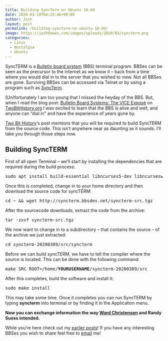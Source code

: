 ```yaml
---
title: Building SyncTerm on Ubuntu 18.04
date: 2020-03-10T04:25:46+00:00
author: Josh
layout: post
permalink: /building-syncterm-on-ubuntu-18-04/
image: https://joshdawes.com/images/uploads/2020/03/syncterm.png
categories:
  - Linux
  - Nostalgia
  - Ubuntu
---
```

SyncTERM is a <a rel="noreferrer noopener" aria-label="Bulletin board system (opens in a new tab)" href="https://en.wikipedia.org/wiki/Bulletin_board_system" target="_blank">Bulletin board system</a> (BBS) terminal program. BBSes can be seen as the precursor to the internet as we know it &#8211; back from a time where you would dial in to the server that you wished to view. Not all BBSes are gone. Surviving BBSes can be accessed via Telnet or by using a program such as <a rel="noreferrer noopener" aria-label="SyncTerm (opens in a new tab)" href="http://syncterm.bbsdev.net/" target="_blank">SyncTerm</a>.

(Un)fortunately I am too young that I missed the heyday of the BBS. But, when I read the blog post: <a rel="noreferrer noopener" aria-label="Bulletin Board Systems: The VICE Expose (opens in a new tab)" href="https://twobithistory.org/2020/02/02/bbs.html" target="_blank">Bulletin Board Systems: The VICE Expos</a>[é](https://twobithistory.org/2020/02/02/bbs.html) on <a rel="noreferrer noopener" aria-label="TwoBitHistory.org (opens in a new tab)" href="https://twobithistory.org/" target="_blank">TwoBitHistory.org</a> I was excited to learn that the BBS is alive and well, and anyone can &#8220;dial in&#8221; and have the experience of years gone by.

<a href="https://twitter.com/TwoBitHistory" target="_blank" rel="noreferrer noopener" aria-label="Two Bit History (opens in a new tab)">Two Bit History</a>&#8216;s post mentions that you will be required to build SyncTERM from the source code. This isn&#8217;t anywhere near as daunting as it sounds. I&#8217;ll take you through those steps now.

## Building SyncTERM

First of all open Terminal &#8211; we&#8217;ll start by installing the dependencies that are required during the build process:

<pre class="wp-block-preformatted">sudo apt install build-essential libncurses5-dev libncursesw5-dev</pre>

Once this is completed, change in to your home directory and then download the source code for syncTERM:

<pre class="wp-block-preformatted">cd ~ && wget http://syncterm.bbsdev.net/syncterm-src.tgz</pre>

After the sourcecode downloads, extract the code from the archive:

<pre class="wp-block-preformatted">tar -zxvf syncterm-src.tgz</pre>

We now want to change in to a subdirectory &#8211; that contains the source &#8211; of the archive we just extracted:

<pre class="wp-block-preformatted">cd syncterm-20200309/src/syncterm</pre>

Before we can build syncTERM, we have to tell the compiler where the source is located. This can be done with the following command:

<pre class="wp-block-preformatted">make SRC_ROOT=/home/<strong>YOURUSERNAME</strong>/syncterm-20200309/src</pre>

After this completes, build the software and install it:

<pre class="wp-block-preformatted">sudo make install</pre>

This may take some time. Once it completes you can run SyncTERM by typing **syncterm** into terminal or by finding it in the Application menu.

**Now you can exchange information the way <a rel="noreferrer noopener" aria-label="Ward Christensen (opens in a new tab)" href="https://twitter.com/wardxmodem" target="_blank">Ward Christensen</a> and Randy Suess intended.**

While you&#8217;re here check out my [earlier posts](https://joshdawes.com/recent-posts/)! If you have any interesting BBSes you wish to share feel free to [email](mailto:hello@joshdawes.com) me!
